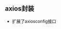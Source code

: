<!--
 * @Author: 冉茂廷 1012377328@qq.com
 * @Date: 2022-05-20 10:33:42
 * @LastEditors: 冉茂廷 1012377328@qq.com
 * @LastEditTime: 2022-05-20 10:34:16
 * @FilePath: \crew-web\src\utils\request\README.md
 * @Description: 
 * 
 * Copyright (c) 2022 by 冉茂廷 1012377328@qq.com, All Rights Reserved. 
-->
## axios封装
 - 扩展了axiosconfig接口
